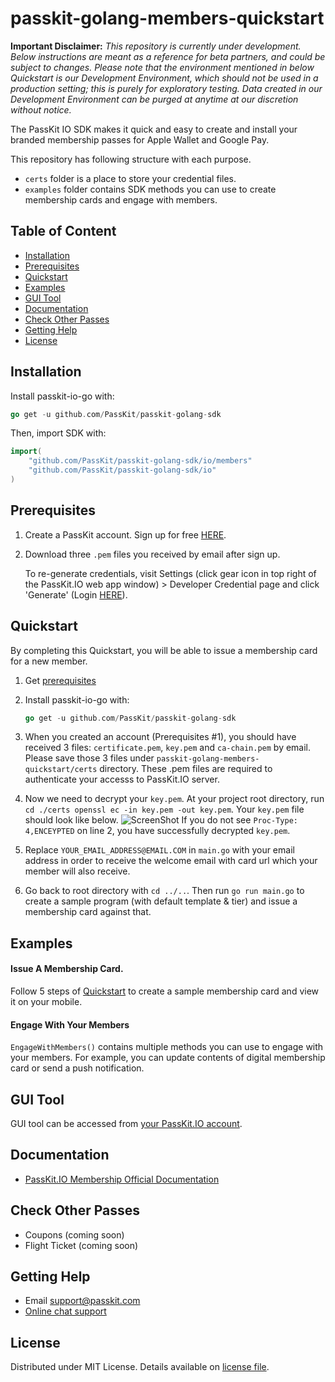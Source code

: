 # passkit-golang-members-quickstart

__Important Disclaimer:__ _This repository is currently under development. Below instructions are meant as a reference for beta partners, and could be subject to changes. Please note that the environment mentioned in below Quickstart is our Development Environment, which should not be used in a production setting; this is purely for exploratory testing. Data created in our Development Environment can be purged at anytime at our discretion without notice._

The PassKit IO SDK makes it quick and easy to create and install your branded membership passes for Apple Wallet and Google Pay.


This repository has following structure with each purpose.
- `certs` folder is a place to store your credential files.
- `examples` folder contains SDK methods you can use to create membership cards and engage with members.

## Table of Content
* [Installation](#installation)
* [Prerequisites](#prerequisites)
* [Quickstart](#quickstart)
* [Examples](#examples)
* [GUI Tool](#gui-tool)
* [Documentation](#documentation)
* [Check Other Passes](#check-other-passes)
* [Getting Help](#getting-help)
* [License](#license)

## Installation
Install passkit-io-go with:
```go
go get -u github.com/PassKit/passkit-golang-sdk
```
Then, import SDK with:
```go
import(
    "github.com/PassKit/passkit-golang-sdk/io/members"
    "github.com/PassKit/passkit-golang-sdk/io"
)
```
## Prerequisites
1. Create a PassKit account. Sign up for free [HERE](https://dev-app.passkit.io/).

2. Download three `.pem` files you received by email after sign up. 
   
   To re-generate credentials, visit Settings (click gear icon in top right of the PassKit.IO web app window) > Developer Credential page and click 'Generate' (Login [HERE](https://dev-app.passkit.io/)).
   
## Quickstart
By completing this Quickstart, you will be able to issue a membership card for a new member.

1. Get [prerequisites](#prerequisites)

2. Install passkit-io-go with:
   ```go
   go get -u github.com/PassKit/passkit-golang-sdk
   ```

3. When you created an account (Prerequisites #1), you should have received 3 files: `certificate.pem`, `key.pem` and `ca-chain.pem` by email. Please save those 3 files under `passkit-golang-members-quickstart/certs` directory. These .pem files are required to authenticate your accesss to PassKit.IO server.

4. Now we need to decrypt your `key.pem`. At your project root directory, run `cd ./certs openssl ec -in key.pem -out key.pem`. Your `key.pem` file should look like below.
   ![ScreenShot](https://raw.githubusercontent.com/PassKit/passkit-golang-members-quickstart/master/images/decrypted_key_pem.png)
   If you do not see `Proc-Type: 4,ENCEYPTED` on line 2, you have successfully decrypted `key.pem`. 

5. Replace `YOUR_EMAIL_ADDRESS@EMAIL.COM` in `main.go` with your email address in order to receive the welcome email with card url which your member will also receive.

6. Go back to root directory with `cd ../..`. Then run `go run main.go` to create a sample program (with default template & tier) and issue a membership card against that.

## Examples
#### Issue A Membership Card.
Follow 5 steps of [Quickstart](#quickstart) to create a sample membership card and view it on your mobile.

#### Engage With Your Members
`EngageWithMembers()` contains multiple methods you can use to engage with your members. 
For example, you can update contents of digital membership card or send a push notification.

## GUI Tool
GUI tool can be accessed from [your PassKit.IO account](https://dev-app.passkit.io/login).

## Documentation
* [PassKit.IO Membership Official Documentation](https://docs.passkit.io/protocols/member)

## Check Other Passes
* Coupons (coming soon)
* Flight Ticket (coming soon)

## Getting Help
* Email [support@passkit.com](email:support@passkit.com)
* [Online chat support](https://passkit.com/)

## License
Distributed under MIT License. Details available on [license file](#).